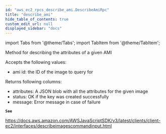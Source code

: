 ```yaml
---
id: "aws_ec2_rpcs_describe_ami.DescribeAmiRpc"
title: "describe_ami"
hide_table_of_contents: true
custom_edit_url: null
displayed_sidebar: "docs"
---
```


import Tabs from '@theme/Tabs';
import TabItem from '@theme/TabItem';

Method for describing the attributes of a given AMI

Accepts the following values:
- ami id: the ID of the image to query for

Returns following columns:

- attributes: A JSON blob with all the attributes for the given image
- status: OK if the key was created successfully
- message: Error message in case of failure

**`See`**

https://docs.aws.amazon.com/AWSJavaScriptSDK/v3/latest/clients/client-ec2/interfaces/describeimagescommandinput.html
